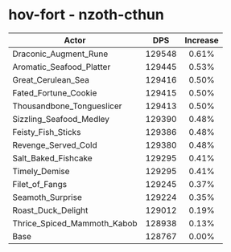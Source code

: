 # hov-fort - nzoth-cthun
| Actor | DPS | Increase |
|---|:---:|:---:|
|Draconic_Augment_Rune|129548|0.61%|
|Aromatic_Seafood_Platter|129445|0.53%|
|Great_Cerulean_Sea|129416|0.50%|
|Fated_Fortune_Cookie|129415|0.50%|
|Thousandbone_Tongueslicer|129413|0.50%|
|Sizzling_Seafood_Medley|129390|0.48%|
|Feisty_Fish_Sticks|129386|0.48%|
|Revenge_Served_Cold|129380|0.48%|
|Salt_Baked_Fishcake|129295|0.41%|
|Timely_Demise|129295|0.41%|
|Filet_of_Fangs|129245|0.37%|
|Seamoth_Surprise|129224|0.35%|
|Roast_Duck_Delight|129012|0.19%|
|Thrice_Spiced_Mammoth_Kabob|128938|0.13%|
|Base|128767|0.00%|

